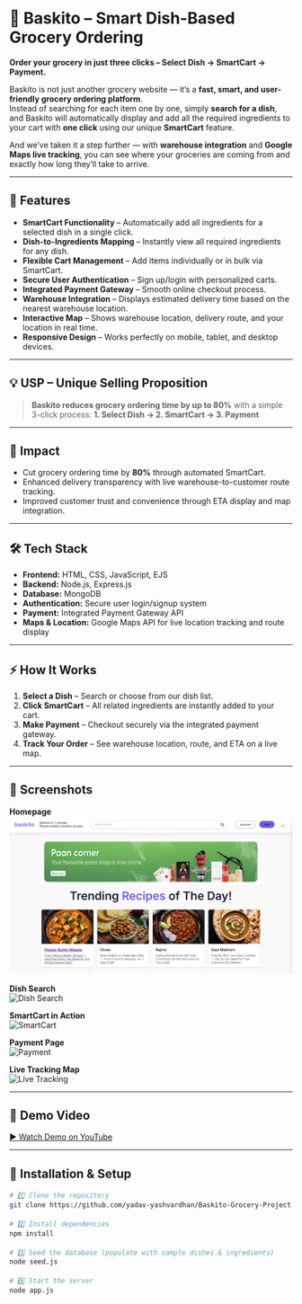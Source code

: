 # 🛒 Baskito – Smart Dish-Based Grocery Ordering

**Order your grocery in just three clicks – Select Dish → SmartCart → Payment.**

Baskito is not just another grocery website — it’s a **fast, smart, and user-friendly grocery ordering platform**.  
Instead of searching for each item one by one, simply **search for a dish**, and Baskito will automatically display and add all the required ingredients to your cart with **one click** using our unique **SmartCart** feature.

And we’ve taken it a step further — with **warehouse integration** and **Google Maps live tracking**, you can see where your groceries are coming from and exactly how long they’ll take to arrive.

---

## 🚀 Features

- **SmartCart Functionality** – Automatically add all ingredients for a selected dish in a single click.
- **Dish-to-Ingredients Mapping** – Instantly view all required ingredients for any dish.
- **Flexible Cart Management** – Add items individually or in bulk via SmartCart.
- **Secure User Authentication** – Sign up/login with personalized carts.
- **Integrated Payment Gateway** – Smooth online checkout process.
- **Warehouse Integration** – Displays estimated delivery time based on the nearest warehouse location.
- **Interactive Map** – Shows warehouse location, delivery route, and your location in real time.
- **Responsive Design** – Works perfectly on mobile, tablet, and desktop devices.

---

## 💡 USP – Unique Selling Proposition

> **Baskito reduces grocery ordering time by up to 80%** with a simple 3-click process:
> **1. Select Dish → 2. SmartCart → 3. Payment**

---

## 🌟 Impact

- Cut grocery ordering time by **80%** through automated SmartCart.
- Enhanced delivery transparency with live warehouse-to-customer route tracking.
- Improved customer trust and convenience through ETA display and map integration.

---

## 🛠️ Tech Stack

- **Frontend:** HTML, CSS, JavaScript, EJS
- **Backend:** Node.js, Express.js
- **Database:** MongoDB
- **Authentication:** Secure user login/signup system
- **Payment:** Integrated Payment Gateway API
- **Maps & Location:** Google Maps API for live location tracking and route display

---

## ⚡ How It Works

1. **Select a Dish** – Search or choose from our dish list.  
2. **Click SmartCart** – All related ingredients are instantly added to your cart.  
3. **Make Payment** – Checkout securely via the integrated payment gateway.  
4. **Track Your Order** – See warehouse location, route, and ETA on a live map.

---

## 📸 Screenshots

**Homepage**  
![Homepage](assets/homepage.png)

**Dish Search**  
![Dish Search](assets/dish-search.png)

**SmartCart in Action**  
![SmartCart](assets/smartcart.png)

**Payment Page**  
![Payment](assets/payment.png)

**Live Tracking Map**  
![Live Tracking](assets/map.png)

---

## 🎥 Demo Video

[▶ Watch Demo on YouTube](https://youtu.be/your-demo-video-link)

---

## 📂 Installation & Setup

```bash
# 1️⃣ Clone the repository
git clone https://github.com/yadav-yashvardhan/Baskito-Grocery-Project.git

# 2️⃣ Install dependencies
npm install

# 3️⃣ Seed the database (populate with sample dishes & ingredients)
node seed.js

# 4️⃣ Start the server
node app.js

